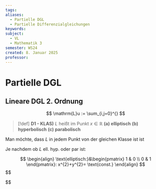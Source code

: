 ```yaml
---
tags: 
aliases:
  - Partielle DGL
  - Partielle Differenzialgleichungen
keywords: 
subject:
  - VL
  - Mathematik 3
semester: WS24
created: 8. Januar 2025
professor:
---
```

 

# Partielle DGL

## Lineare DGL 2. Ordnung

$$
\mathrm{L}u := \sum_{i,j=0}^{}
$$

> [!def] **D1 - KLAS)** $L$ heißt im Punkt $x \in \mathbb{R}$
> **(a) elliptisch**
> **(b) hyperbolisch**
> **(c) parabolisch**

Man möchte, dass $L$ in jedem Punkt von der gleichen Klasse ist ist

Je nachdem ob $L$ ell. hyp. oder par ist:

$$
\begin{align}
\text{elliptisch:}&\begin{pmatrix}
1 & 0 \\ 0 & 1
\end{pmatrix}: x^{2}+y^{2}= \text{const.}
\end{align}
$$
$$

$$